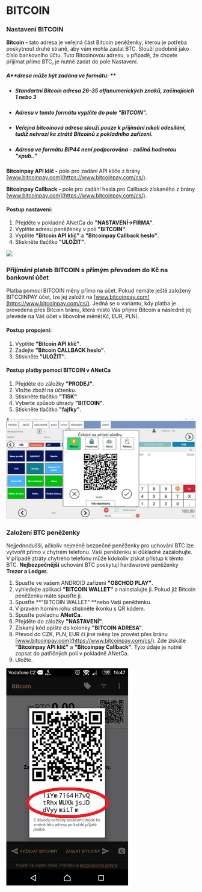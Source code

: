 # BITCOIN

### Nastavení BITCOIN

**Bitcoin -** tato adresa je veřejná část Bitcoin peněženky, kterou je potřeba poskytnout druhé straně, aby vám mohla zaslat BTC. Slouží podobně jako číslo bankovního účtu. Tuto Bitcoinovou adresu, v případě, že chcete přijímat přímo BTC, je nutné zadat do pole Nastavení.

##### A**dresa může být zadána ve formátu: **

* ##### Standartní Bitcoin adresa 26-35 alfanumerických znaků, začínajících 1 nebo 3
* ##### Adresu v tomto formátu vyplňte do pole "BITCOIN".
* ##### Veřejná bitcoinová adresa slouží pouze k přijímání nikoli odesílání, tudíž nehrozí ke ztrátě Bitcoinů z pokladního zařízení.
* ##### Adresa ve formátu BIP44 není podporována - začíná hodnotou "xpub.."

**Bitcoinpay API klíč -** pole pro zadání API klíče z brány [www.bitcoinpay.com](https://www.bitcoinpay.com/cs/).

**Bitcoinpay Callback -** pole pro zadání hesla pro Callback získaného z brány [www.bitcoinpay.com](https://www.bitcoinpay.com/cs/).

#### **Postup nastavení:**

1. Přejděte v pokladně ANetCa do **"NASTAVENÍ-&gt;FIRMA"**.
2. Vyplňte adresu peněženky v poli **"BITCOIN"**.
3. Vyplňte **"Bitcoin API klíč"** a **"Bitcoinpay Callback heslo"**.
4. Stiskněte tlačítko **"ULOŽIT"**.

![](/assets/NASTAVENÍ-BITCOIN2.jpg)

### Přijímání plateb BITCOIN s přímým převodem do Kč na bankovní účet

Platba pomocí BITCOIN měny přímo na účet. Pokud nemáte ještě založený BITCOINPAY účet, lze jej založit na [www.bitcoinpay.com](https://www.bitcoinpay.com/cs/). Jedná se o variantu, kdy platba je provedena přes Bitcoin bránu, která místo Vás přijme Bitcoin a následně jej převede na Váš účet v libovolné měně\(Kč, EUR, PLN\).

#### **Postup propojení:**

1. Vyplňte **"Bitcoin API klíč"**.
2. Zadejte **"Bitcoin CALLBACK heslo"**.
3. Stiskněte **"ULOŽIT".**

#### Postup platby pomocí BITCOIN v ANetCa

1. Přejděte do záložky **"PRODEJ"**.
2. Vložte zboží na účtenku.
3. Stiskněte tlačítko **"TISK"**.
4. Vyberte způsob úhrady **"BITCOIN"**.
5. Stiskněte tlačítko **"fajfky"**.

![](/assets/PLATBA-BITCOIN.JPG)

### Založení BTC peněženky

Nejjednodušší, ačkoliv nejméně bezpečné peněženky pro uchování BTC lze vytvořit přímo v chytrém telefonu. Vaši peněženku si důkladně zazálohujte. V případě ztráty chytrého telefonu může kdokoliv získat přístup k těmto BTC. **Nejbezpečnější** uchování BTC poskytují hardwarové peněženky **Trezor **a** Ledger.**

1. Spusťte ve vašem ANDROID zařízení **"OBCHOD PLAY"**.
2. vyhledejte aplikaci **"BITCOIN WALLET"** a nainstalujte ji. Pokud již Bitcoin peněženku máte spusťte ji.
3. Spusťte **"BITCOIN WALLET" **nebo Vaši peněženku.
4. V pravém horním rohu stiskněte ikonku s QR kódem.
5. Spusťte pokladnu **ANetCa**.
6. Přejděte do záložky **"NASTAVENÍ"**.
7. Získaný kód opište do kolonky **"BITCOIN ADRESA"**.
8. Převod do CZK, PLN, EUR či jiné měny lze provést přes bránu [www.bitcoinpay.com](https://www.bitcoinpay.com/cs/). Zde získáte **"Bitcoinpay API klíč"** a **"Bitcoinpay Callback"**. Tyto údaje je nutné zapsat do patřičných polí v pokladně ANetCa.
9. Uložte.

![](/assets/SPRAVA-NASTAVENI-BITCOIN3.png)

